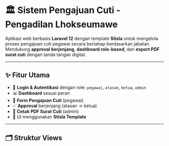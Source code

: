 # 🏛️ Sistem Pengajuan Cuti - Pengadilan Lhokseumawe

Aplikasi web berbasis **Laravel 12** dengan template **Stisla** untuk mengelola proses pengajuan cuti pegawai secara bertahap berdasarkan jabatan.  
Mendukung **approval berjenjang**, **dashboard role-based**, dan **export PDF surat cuti** dengan tanda tangan digital.

---

## ✨ Fitur Utama
- 🔐 **Login & Autentikasi** dengan role: `pegawai`, `atasan`, `ketua`, `admin`
- 📊 **Dashboard** sesuai peran
- 📝 **Form Pengajuan Cuti** (pegawai)
- ✅ **Approval** berjenjang (atasan → ketua)
- 📑 **Cetak PDF Surat Cuti** (admin)
- 🎨 UI menggunakan **Stisla Template**

---

## 🗂️ Struktur Views
